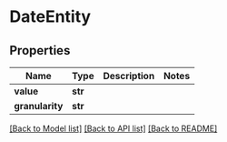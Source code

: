 # DateEntity

## Properties
Name | Type | Description | Notes
------------ | ------------- | ------------- | -------------
**value** | **str** |  | 
**granularity** | **str** |  | 

[[Back to Model list]](../README.md#documentation-for-models) [[Back to API list]](../README.md#documentation-for-api-endpoints) [[Back to README]](../README.md)


